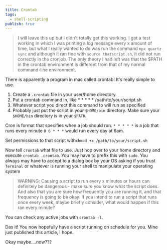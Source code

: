 ```yaml
---
title: Crontab
tags:
  - shell-scripting
publish: true
---
```

> I will leave this up but I didn't totally get this working. I got a test working in which I was printing a log message every x amount of time, but what I really wanted to do was run the command `npx quartz sync` and although it ran fine with `source thatscript.sh`, it did not run correctly in the cronjob. The only theory I had left was that the $PATH in the crontab environment is different from that of my normal command-line environment.

There is apparently a program in mac called crontab! It's really simple to use.

1. Create a `.crontab` file in your user/home directory.
2. Put a crontab command in, like * * * * * /path/to/your/script.sh
3. Whatever script you direct this command to will run as specified
4. Probably just put the script in your `$HOME/bin` directory. Make sure your `$HOME/bin` directory is in your `$PATH`.

Cron is format that specifies when a job should run.
`* * * * *` is a job that runs every minute
`0 6 * * *` would run every day at 6am.

Set permissions to that script with`chmod +x /path/to/your/script.sh`

Now tell `crontab` what file to use. Just hop over to your home directory and execute `crontab .crontab`. You may have to prefix this with `sudo`. You always may have to accept to a dialog box by your OS asking if you trust `Terminal` or whatever is running your shell to manipulate your operating system

> WARNING: Causing a script to run every x minutes or hours can definitely be dangerous - make sure you know what the script does. And also that you are sure how frequently you are running it, and that frequency is going to be okay. If you intend to run a script that runs once every week, maybe briefly consider, what would happen if this ran every minute?

You can check any active jobs with `crontab -l`.

Das it! You now hopefully have a script running on schedule for you. Mine just published this article, I hope.

Okay maybe....now???